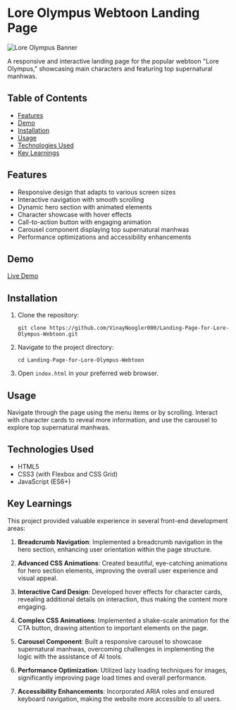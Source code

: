 # Lore Olympus Webtoon Landing Page

![Lore Olympus Banner](https://animemangatoon.com/wp-content/uploads/2024/05/lore-.png)

A responsive and interactive landing page for the popular webtoon "Lore Olympus," showcasing main characters and featuring top supernatural manhwas.

## Table of Contents
- [Features](#features)
- [Demo](#demo)
- [Installation](#installation)
- [Usage](#usage)
- [Technologies Used](#technologies-used)
- [Key Learnings](#key-learnings)

## Features

- Responsive design that adapts to various screen sizes
- Interactive navigation with smooth scrolling
- Dynamic hero section with animated elements
- Character showcase with hover effects
- Call-to-action button with engaging animation
- Carousel component displaying top supernatural manhwas
- Performance optimizations and accessibility enhancements

## Demo

[Live Demo](https://your-demo-link-here.com)

## Installation

1. Clone the repository:
   ```
   git clone https://github.com/VinayNoogler000/Landing-Page-for-Lore-Olympus-Webtoon.git
   ```
2. Navigate to the project directory:
   ```
   cd Landing-Page-for-Lore-Olympus-Webtoon
   ```
3. Open `index.html` in your preferred web browser.

## Usage

Navigate through the page using the menu items or by scrolling. Interact with character cards to reveal more information, and use the carousel to explore top supernatural manhwas.

## Technologies Used

- HTML5
- CSS3 (with Flexbox and CSS Grid)
- JavaScript (ES6+)

## Key Learnings

This project provided valuable experience in several front-end development areas:

1. **Breadcrumb Navigation**: Implemented a breadcrumb navigation in the hero section, enhancing user orientation within the page structure.

2. **Advanced CSS Animations**: Created beautiful, eye-catching animations for hero section elements, improving the overall user experience and visual appeal.

3. **Interactive Card Design**: Developed hover effects for character cards, revealing additional details on interaction, thus making the content more engaging.

4. **Complex CSS Animations**: Implemented a shake-scale animation for the CTA button, drawing attention to important elements on the page.

5. **Carousel Component**: Built a responsive carousel to showcase supernatural manhwas, overcoming challenges in implementing the logic with the assistance of AI tools.

6. **Performance Optimization**: Utilized lazy loading techniques for images, significantly improving page load times and overall performance.

7. **Accessibility Enhancements**: Incorporated ARIA roles and ensured keyboard navigation, making the website more accessible to all users.
